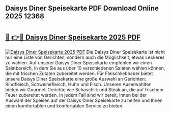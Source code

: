 ## Daisys Diner Speisekarte PDF Download Online 2025 12368

# <h2><a href="http://gc8qkr.nevu.top/?p=Daisys+Diner+Speisekarte">🔗 👉🔴 Daisys Diner Speisekarte 2025 PDF</a></h2>

[![Daisys Diner Speisekarte 2025 PDF](https://i.imgur.com/dBaPXMq.png)](http://gc8qkr.nevu.top/?p=Daisys+Diner+Speisekarte)
Die Daisys Diner Speisekarte ist nicht nur eine Liste von Gerichten, sondern auch die Möglichkeit, etwas Leckeres zu wählen. Auf unserer Daisys Diner Speisekarte empfehlen wir einen Salatbereich, in dem Sie aus über 10 verschiedenen Salaten wählen können, die mit frischen Zutaten zubereitet werden. Für Fleischliebhaber bietet unsere Daisys Diner Speisekarte eine große Auswahl an Gerichten: Rindfleisch, Schweinefleisch, Huhn und Fisch. Unseren Auserwählten bieten wir Gourmet-Gerichte wie Schaschlik und Steak an, die auf frischem Feuer zubereitet werden. In jedem Fall sind wir bereit, Ihnen bei der Auswahl der Speisen auf der Daisys Diner Speisekarte zu helfen und Ihnen einen komfortablen und komfortablen Service zu bieten.
